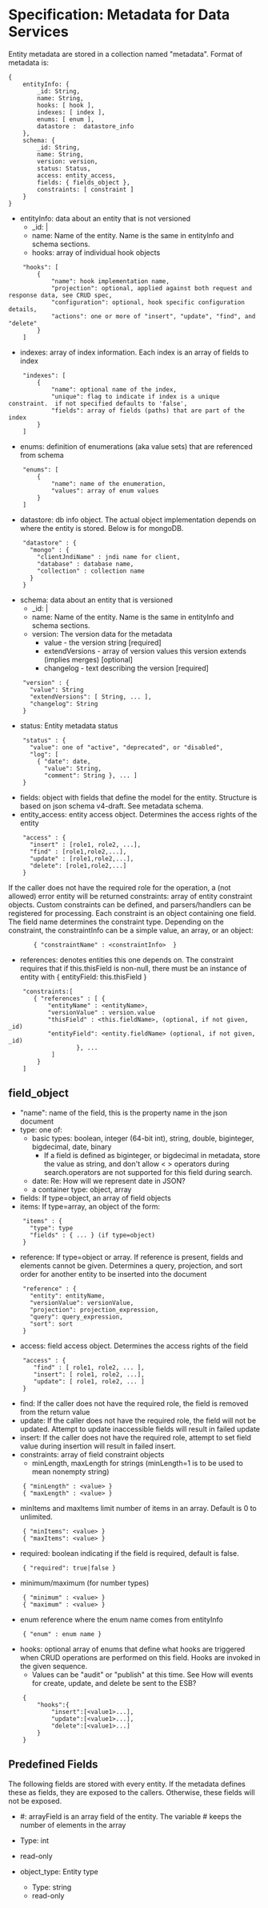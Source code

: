 # Specification: Metadata for Data Services

Entity metadata are stored in a collection named "metadata". Format of metadata is:

```
{  
    entityInfo: {  
        _id: String,  
        name: String,  
        hooks: [ hook ],  
        indexes: [ index ],  
        enums: [ enum ],  
        datastore :  datastore_info  
    },  
    schema: {  
        _id: String,  
        name: String,  
        version: version,  
        status: Status,  
        access: entity_access,  
        fields: { fields_object },  
        constraints: [ constraint ]  
    }  
}  
```
 
* entityInfo: data about an entity that is not versioned
  *  _id: <name>|
  *  name: Name of the entity.  Name is the same in entityInfo and schema sections.
  *  hooks: array of individual hook objects

```
    "hooks": [  
        {  
            "name": hook implementation name,  
            "projection": optional, applied against both request and response data, see CRUD spec,  
            "configuration": optional, hook specific configuration details,  
            "actions": one or more of "insert", "update", "find", and "delete"  
        }  
    ]  
```
   *  indexes: array of index information.  Each index is an array of fields to index

```
    "indexes": [  
        {  
            "name": optional name of the index,  
            "unique": flag to indicate if index is a unique constraint.  if not specified defaults to 'false',  
            "fields": array of fields (paths) that are part of the index  
        }  
    ]  
```
   *  enums: definition of enumerations (aka value sets) that are referenced from schema

```
    "enums": [  
        {  
            "name": name of the enumeration,  
            "values": array of enum values  
        }  
    ]  
```

   *  datastore: db info object. The actual object implementation depends on where the entity is stored. Below is for mongoDB.

```
    "datastore" : {  
      "mongo" : {  
        "clientJndiName" : jndi name for client,  
        "database" : database name,  
        "collection" : collection name  
      }  
    }  
```

* schema: data about an entity that is versioned
  *  _id: <name>|<version>
  *  name: Name of the entity.  Name is the same in entityInfo and schema sections.
  *  version: The version data for the metadata
     *  value - the version string [required]
     *  extendVersions - array of version values this version extends (implies merges) [optional]
     *  changelog - text describing the version  [required]
```
    "version" : {  
      "value": String  
      "extendVersions": [ String, ... ],  
      "changelog": String  
    }  
```

   * status: Entity metadata status
```
    "status" : {  
      "value": one of "active", "deprecated", or "disabled",  
      "log": [  
        { "date": date,  
          "value": String,  
          "comment": String }, ... ]  
    }  
```
   *  fields: object with fields that define the model for the entity.  Structure is based on json schema v4-draft.  See metadata schema.
   *  entity_access: entity access object. Determines the access rights of the entity
```
    "access" : {  
      "insert" : [role1, role2, ...],  
      "find" : [role1,role2,...],  
      "update" : [role1,role2,...],  
      "delete": [role1,role2,...]  
    }  
```

If the caller does not have the required role for the operation, a
(not allowed) error entity will be returned constraints: array of
entity constraint objects. Custom constraints can be defined, and
parsers/handlers can be registered for processing. Each constraint is
an object containing one field. The field name determines the
constraint type. Depending on the constraint, the constraintInfo can
be a simple value, an array, or an object:
```
       { "constraintName" : <constraintInfo>  }  
```

   * references: denotes entities this one depends on. The constraint requires that if this.thisField is non-null, there must be an instance of entity with { entityField: this.thisField }
```
    "constraints:[  
       { "references" : [ {  
           "entityName" : <entityName>,  
           "versionValue" : version.value  
           "thisField" : <this.fieldName>, (optional, if not given, _id)  
           "entityField": <entity.fieldName> (optional, if not given, _id)  
                   }, ...  
            ]  
        }  
    ]  
```
 
## field_object

* "name": name of the field, this is the property name in the json document
* type: one of:
   *  basic types: boolean, integer (64-bit int), string, double, biginteger, bigdecimal, date, binary
       * If a field is defined as biginteger, or bigdecimal in metadata, store the value as string, and don't allow < > operators during search.operators are not supported for this field during search.
   * date: Re: How will we represent date in JSON?
   * a container type: object, array
* fields: If type=object, an array of field objects
* items: If type=array, an object of the form:
```
    "items" : {  
      "type": type  
      "fields" : { ... } (if type=object)  
    }  
```
* reference: If type=object or array. If reference is present, fields and elements cannot be given. Determines a query, projection, and sort order for another entity to be inserted into the document
```
    "reference" : {  
      "entity": entityName,  
      "versionValue": versionValue,  
      "projection": projection_expression,  
      "query": query_expression,  
      "sort": sort  
    }  
```
* access: field access object. Determines the access rights of the field
```
    "access" : {  
       "find" : [ role1, role2, ... ],  
       "insert": [ role1, role2, ...],  
       "update": [ role1, role2, ... ]  
    }  
```
   
  *  find: If the caller does not have the required role, the field is removed from the return value
  *  update: If the caller does not have the required role, the field will not be updated. Attempt to update inaccessible fields will result in failed update
  *  insert: If the caller does not have the required role, attempt to set field value during insertion will result in failed insert.
*  constraints: array of field constraint objects
   *  minLength, maxLength for strings (minLength=1 is to be used to mean nonempty string)
```
    { "minLength" : <value> }  
    { "maxLength" : <value> }  
```
   *  minItems and maxItems limit number of items in an array.  Default is 0 to unlimited.
```
    { "minItems": <value> }  
    { "maxItems": <value> }  
```
   *  required: boolean indicating if the field is required, default is false.
```
    { "required": true|false }  
```
   * minimum/maximum (for number types)
```
    { "minimum" : <value> }  
    { "maximum" : <value> }  
```
   *  enum reference where the enum name comes from entityInfo
```
    { "enum" : enum name }  
```
*  hooks: optional array of enums that define what hooks are triggered when CRUD operations are performed on this field. Hooks are invoked in the given sequence.
   *  Values can be "audit" or "publish" at this time.  See How will events for create, update, and delete be sent to the ESB?
```
    {  
        "hooks":{  
            "insert":[<value1>...],  
            "update":[<value1>...],  
            "delete":[<value1>...]  
        }  
    }  
```
 
## Predefined Fields

The following fields are stored with every entity. If the metadata
defines these as fields, they are exposed to the callers. Otherwise,
these fields will not be exposed.


*  <arrayField>#: arrayField is an array field of the entity. The variable <arrayField># keeps the number of elements in the array
  * Type: int
  * read-only
   
* object_type: Entity type
  * Type: string
  * read-only
